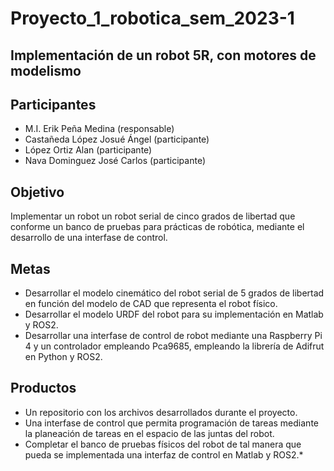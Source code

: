 # Proyecto_1_robotica_sem_2023-1
## Implementación de un robot 5R, con motores de modelismo

## Participantes
- M.I. Erik Peña Medina (responsable)
- Castañeda López Josué Ángel (participante) 
- López Ortiz Alan (participante)
- Nava Dominguez José Carlos (participante)


## Objetivo

Implementar un robot un robot serial de cinco grados de libertad que conforme un banco de pruebas para prácticas de robótica, mediante el desarrollo de una interfase de control.

## Metas
- Desarrollar el modelo cinemático del robot serial de 5 grados de libertad en función del modelo de CAD que representa el robot físico. 
- Desarrollar el modelo URDF del robot para su implementación en Matlab y ROS2.
- Desarrollar una interfase de control de robot mediante una Raspberry Pi 4 y un controlador empleando Pca9685, empleando la librería de Adifrut en Python y ROS2.

## Productos
- Un repositorio con los archivos desarrollados durante el proyecto.
- Una interfase de control que permita programación de tareas mediante la planeación de tareas en el espacio de las juntas del robot.
- Completar el banco de pruebas físicos del robot de tal manera que pueda se implementada una interfaz de control en Matlab y ROS2.*





